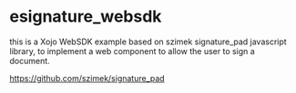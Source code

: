 # esignature_websdk
this is a Xojo WebSDK example based on szimek signature_pad javascript library, to implement a web component to allow the user to sign a document.

https://github.com/szimek/signature_pad
